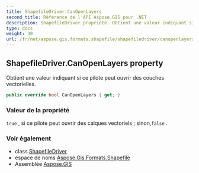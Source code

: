 ```yaml
---
title: ShapefileDriver.CanOpenLayers
second_title: Référence de l'API Aspose.GIS pour .NET
description: ShapefileDriver propriété. Obtient une valeur indiquant si ce pilote peut ouvrir des couches vectorielles.
type: docs
weight: 30
url: /fr/net/aspose.gis.formats.shapefile/shapefiledriver/canopenlayers/
---
```

## ShapefileDriver.CanOpenLayers property

Obtient une valeur indiquant si ce pilote peut ouvrir des couches vectorielles.

```csharp
public override bool CanOpenLayers { get; }
```

### Valeur de la propriété

`true` , si ce pilote peut ouvrir des calques vectoriels ; sinon,`false` .

### Voir également

* class [ShapefileDriver](../)
* espace de noms [Aspose.Gis.Formats.Shapefile](../../shapefiledriver/)
* Assemblée [Aspose.GIS](../../../)


